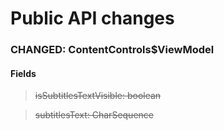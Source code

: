 # Public API changes
### CHANGED:  ContentControls$ViewModel
#### Fields


> ~~isSubtitlesTextVisible: boolean~~

> ~~subtitlesText: CharSequence~~


